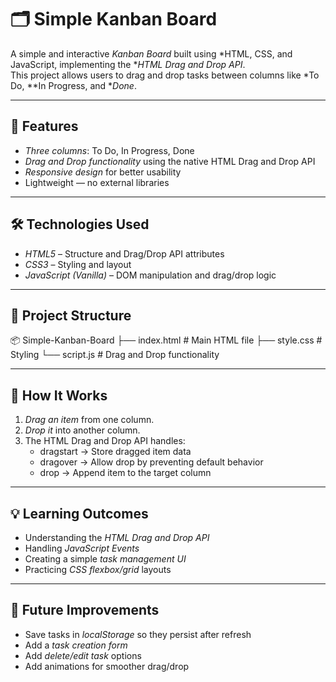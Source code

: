 # 🗂 Simple Kanban Board

A simple and interactive *Kanban Board* built using *HTML, CSS, and JavaScript, implementing the **HTML Drag and Drop API*.  
This project allows users to drag and drop tasks between columns like *To Do, **In Progress, and **Done*.

---

## 🚀 Features
- *Three columns*: To Do, In Progress, Done
- *Drag and Drop functionality* using the native HTML Drag and Drop API
- *Responsive design* for better usability
- Lightweight — no external libraries

---

## 🛠 Technologies Used
- *HTML5* – Structure and Drag/Drop API attributes
- *CSS3* – Styling and layout
- *JavaScript (Vanilla)* – DOM manipulation and drag/drop logic

---

## 📂 Project Structure

📦 Simple-Kanban-Board ├── index.html       # Main HTML file ├── style.css        # Styling └── script.js        # Drag and Drop functionality

---

## 📌 How It Works
1. *Drag an item* from one column.
2. *Drop it* into another column.
3. The HTML Drag and Drop API handles:
   - dragstart → Store dragged item data
   - dragover → Allow drop by preventing default behavior
   - drop → Append item to the target column

---

## 💡 Learning Outcomes
- Understanding the *HTML Drag and Drop API*
- Handling *JavaScript Events*
- Creating a simple *task management UI*
- Practicing *CSS flexbox/grid* layouts

---

## 🔮 Future Improvements
- Save tasks in *localStorage* so they persist after refresh
- Add a *task creation form*
- Add *delete/edit task* options
- Add animations for smoother drag/drop

